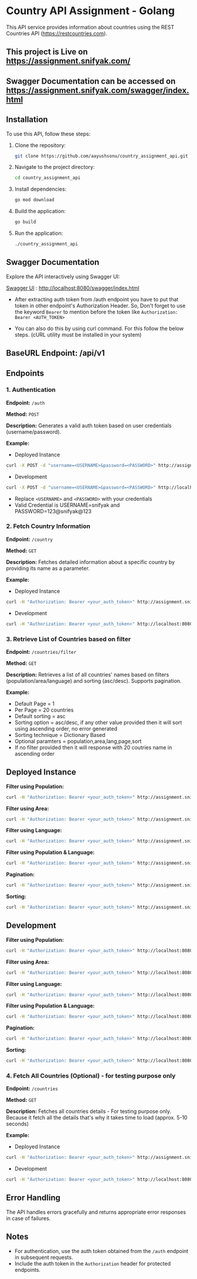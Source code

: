 
# Country API Assignment - Golang

This API service provides information about countries using the REST Countries API (<https://restcountries.com>).

## This project is Live on <https://assignment.snifyak.com/>

## Swagger Documentation can be accessed on <https://assignment.snifyak.com/swagger/index.html>

## Installation

To use this API, follow these steps:

1. Clone the repository:

    ```bash
    git clone https://github.com/aayushsonu/country_assignment_api.git
    ```

2. Navigate to the project directory:

    ```bash
    cd country_assignment_api
    ```

3. Install dependencies:

    ```bash
    go mod download
    ```

4. Build the application:

    ```bash
    go build
    ```

5. Run the application:

    ```bash
    ./country_assignment_api
    ```

## Swagger Documentation

Explore the API interactively using Swagger UI:

[Swagger UI](http://localhost:8080/swagger/index.html) : <http://localhost:8080/swagger/index.html>

- After extracting auth token from /auth endpoint you have to put that token in other endpoint's Authorization Header. So, Don't forget to use the keyword `Bearer` to mention before the token like `Authorization: Bearer <AUTH_TOKEN>`

- You can also do this by using curl command. For this follow the below steps. (cURL utility must be installed in your system)

## BaseURL Endpoint: /api/v1

## Endpoints

### 1. Authentication

**Endpoint:** `/auth`

**Method:** `POST`

**Description:** Generates a valid auth token based on user credentials (username/password).

**Example:**

- Deployed Instance

```bash
curl -X POST -d "username=<USERNAME>&password=<PASSWORD>" http://assignment.snifyak.com/api/v1/auth
```

- Development

```bash
curl -X POST -d "username=<USERNAME>&password=<PASSWORD>" http://localhost:8080/api/v1/auth
```

- Replace `<USERNAME>` and `<PASSWORD>` with your credentials
- Valid Credential is USERNAME=snifyak and PASSWORD=123@snifyak@123

### 2. Fetch Country Information

**Endpoint:** `/country`

**Method:** `GET`

**Description:** Fetches detailed information about a specific country by providing its name as a parameter.

**Example:**

- Deployed Instance

```bash
curl -H "Authorization: Bearer <your_auth_token>" http://assignment.snifyak.com/api/v1/country?name=India
```

- Development

```bash
curl -H "Authorization: Bearer <your_auth_token>" http://localhost:8080/api/v1/country?name=India
```

### 3. Retrieve List of Countries based on filter

**Endpoint:** `/countries/filter`

**Method:** `GET`

**Description:** Retrieves a list of all countries' names based on filters (population/area/language) and sorting (asc/desc). Supports pagination.

**Example:**

- Default Page = 1
- Per Page = 20 countries
- Default sorting = asc
- Sorting option = asc/desc, if any other value provided then it will sort using ascending order, no error generated
- Sorting technique = Dictionary Based
- Optional paramters = population,area,lang,page,sort
- If no filter provided then it will response with 20 coutries name in ascending order

## Deployed Instance

**Filter using Population:**

```bash
curl -H "Authorization: Bearer <your_auth_token>" http://assignment.snifyak.com/api/v1/countries/filter?population=2500000&sort=asc&page=1
```

**Filter using Area:**

```bash
curl -H "Authorization: Bearer <your_auth_token>" http://assignment.snifyak.com/api/v1/countries/filter?area=948
```

**Filter using Language:**

```bash
curl -H "Authorization: Bearer <your_auth_token>" http://assignment.snifyak.com/api/v1/countries/filter?lang=eng&sort=asc&page=1
```

**Filter using Population & Language:**

```bash
curl -H "Authorization: Bearer <your_auth_token>" http://assignment.snifyak.com/api/v1/countries/filter?population=10000&lang=eng&sort=asc&page=1
```

**Pagination:**

```bash
curl -H "Authorization: Bearer <your_auth_token>" http://assignment.snifyak.com/api/v1/countries/filter?population=50000000&page=2
```

**Sorting:**

```bash
curl -H "Authorization: Bearer <your_auth_token>" http://assignment.snifyak.com/api/v1/countries/filter?lang=eng&sort=desc
```

## Development

**Filter using Population:**

```bash
curl -H "Authorization: Bearer <your_auth_token>" http://localhost:8080/api/v1/countries/filter?population=2500000&sort=asc&page=1
```

**Filter using Area:**

```bash
curl -H "Authorization: Bearer <your_auth_token>" http://localhost:8080/api/v1/countries/filter?area=948
```

**Filter using Language:**

```bash
curl -H "Authorization: Bearer <your_auth_token>" http://localhost:8080/api/v1/countries/filter?lang=eng&sort=asc&page=1
```

**Filter using Population & Language:**

```bash
curl -H "Authorization: Bearer <your_auth_token>" http://localhost:8080/api/v1/countries/filter?population=10000&lang=eng&sort=asc&page=1
```

**Pagination:**

```bash
curl -H "Authorization: Bearer <your_auth_token>" http://localhost:8080/api/v1/countries/filter?population=50000000&page=2
```

**Sorting:**

```bash
curl -H "Authorization: Bearer <your_auth_token>" http://localhost:8080/api/v1/countries/filter?lang=eng&sort=desc
```

### 4. Fetch All Countries (Optional) - for testing purpose only

**Endpoint:** `/countries`

**Method:** `GET`

**Description:** Fetches all countries details - For testing purpose only. Because it fetch all the details that's why it takes time to load (approx. 5-10 seconds)

**Example:**

- Deployed Instance

```bash
curl -H "Authorization: Bearer <your_auth_token>" http://assignment.snifyak.com/api/v1/countries
```

- Development

```bash
curl -H "Authorization: Bearer <your_auth_token>" http://localhost:8080/api/v1/countries
```

## Error Handling

The API handles errors gracefully and returns appropriate error responses in case of failures.

## Notes

- For authentication, use the auth token obtained from the `/auth` endpoint in subsequent requests.
- Include the auth token in the `Authorization` header for protected endpoints.
